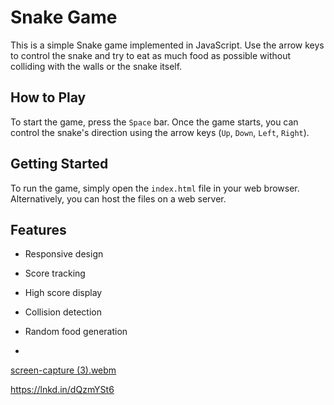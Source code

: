 
# Snake Game

This is a simple Snake game implemented in JavaScript. Use the arrow keys to control the snake and try to eat as much food as possible without colliding with the walls or the snake itself.

## How to Play

To start the game, press the `Space` bar. Once the game starts, you can control the snake's direction using the arrow keys (`Up`, `Down`, `Left`, `Right`).

## Getting Started

To run the game, simply open the `index.html` file in your web browser. Alternatively, you can host the files on a web server.

## Features

- Responsive design
- Score tracking
- High score display
- Collision detection
- Random food generation

- 

[screen-capture (3).webm](https://github.com/orregevcode/SnakeGame/assets/64591559/72671c7c-e366-4f47-8434-ed1bd9bc57fb)


https://lnkd.in/dQzmYSt6

